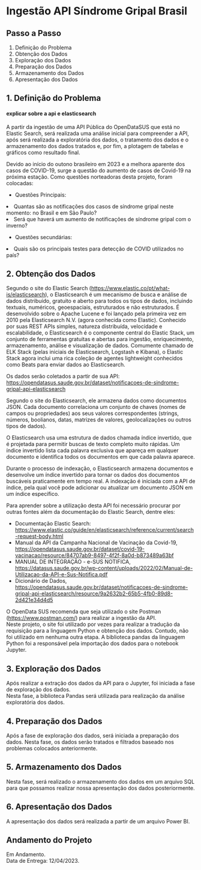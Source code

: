 # Ingestão API Síndrome Gripal Brasil


## Passo a Passo
1. Definição do Problema<br>
2. Obtenção dos Dados<br>
3. Exploração dos Dados<br>
4. Preparação dos Dados<br>
5. Armazenamento dos Dados<br>
6. Apresentação dos Dados<br>


## 1. Definição do Problema
#### explicar sobre a api e elasticsearch
A partir da ingestão de uma API Pública do OpenDataSUS que está no Elastic Search, será realizada uma análise inicial para compreender a API, após será realizada a exploratória dos dados, o tratamento dos dados e o armazenamento dos dados tratados e, por fim, a plotagem de tabelas e gráficos como resultado final.<br>


Devido ao início do outono brasileiro em 2023 e a melhora aparente dos casos de COVID-19, surge a questão do aumento de casos de Covid-19 na próxima estação. Como questões norteadoras desta projeto, foram colocadas:<br>
* Questões Principais:<br>
<li> Quantas são as notificações dos casos de síndrome gripal neste momento: no Brasil e em São Paulo?</li>
<li> Será que haverá um aumento de notificações de síndrome gripal com o inverno? </li>

* Questões secundárias:<br>
<li> Quais são os principais testes para detecção de COVID utilizados no país?</li>

## 2. Obtenção dos Dados
Segundo o site do Elastic Search (https://www.elastic.co/pt/what-is/elasticsearch), o Elasticsearch é um mecanismo de busca e análise de dados distribuído, gratuito e aberto para todos os tipos de dados, incluindo textuais, numéricos, geoespaciais, estruturados e não estruturados. É desenvolvido sobre o Apache Lucene e foi lançado pela primeira vez em 2010 pela Elasticsearch N.V. (agora conhecida como Elastic). Conhecido por suas REST APIs simples, natureza distribuída, velocidade e escalabilidade, o Elasticsearch é o componente central do Elastic Stack, um conjunto de ferramentas gratuitas e abertas para ingestão, enriquecimento, armazenamento, análise e visualização de dados. Comumente chamado de ELK Stack (pelas iniciais de Elasticsearch, Logstash e Kibana), o Elastic Stack agora inclui uma rica coleção de agentes lightweight conhecidos como Beats para enviar dados ao Elasticsearch.<br>

Os dados serão coletados a partir de sua API: https://opendatasus.saude.gov.br/dataset/notificacoes-de-sindrome-gripal-api-elasticsearch<br>

Segundo o site do Elasticsearch, ele armazena dados como documentos JSON. Cada documento correlaciona um conjunto de chaves (nomes de campos ou propriedades) aos seus valores correspondentes (strings, números, boolianos, datas, matrizes de valores, geolocalizações ou outros tipos de dados).<br>

O Elasticsearch usa uma estrutura de dados chamada índice invertido, que é projetada para permitir buscas de texto completo muito rápidas. Um índice invertido lista cada palavra exclusiva que apareça em qualquer documento e identifica todos os documentos em que cada palavra aparece.<br>

Durante o processo de indexação, o Elasticsearch armazena documentos e desenvolve um índice invertido para tornar os dados dos documentos buscáveis praticamente em tempo real. A indexação é iniciada com a API de índice, pela qual você pode adicionar ou atualizar um documento JSON em um índice específico.<br>

Para aprender sobre a utilização desta API foi necessário procurar por outras fontes além da documentação do Elastic Search, dentre eles:
* Documentação Elastic Search: https://www.elastic.co/guide/en/elasticsearch/reference/current/search-request-body.html
* Manual da API da Campanha Nacional de Vacinação da Covid-19, https://opendatasus.saude.gov.br/dataset/covid-19-vacinacao/resource/84707ab9-8497-4f2f-8a0d-b873489a63bf
* MANUAL DE INTEGRAÇÃO - e-SUS NOTIFICA, https://datasus.saude.gov.br/wp-content/uploads/2022/02/Manual-de-Utilizacao-da-API-e-Sus-Notifica.pdf
* Dicionário de Dados, https://opendatasus.saude.gov.br/dataset/notificacoes-de-sindrome-gripal-api-elasticsearch/resource/9a2632b2-65b5-4fb0-89d8-2d421e34d4d5

O OpenData SUS recomenda que seja utilizado o site Postman (https://www.postman.com/) para realizar a ingestão da API.<br>
Neste projeto, o site foi utilizado por vezes para realizar a tradução da requisição para a linguagem Python e obtenção dos dados. Contudo, não foi utilizado em nenhuma outra etapa. A biblioteca pandas da linguagem Python foi a responsável pela importação dos dados para o notebook Jupyter.<br>



## 3. Exploração dos Dados
Após realizar a extração dos dados da API para o Jupyter, foi iniciada a fase de exploração dos dados.<br>
Nesta fase, a biblioteca Pandas será utilizada para realização da análise exploratória dos dados. <br>

## 4. Preparação dos Dados
Após a fase de exploração dos dados, será iniciada a preparação dos dados. Nesta fase, os dados serão tratados e filtrados baseado nos problemas colocados anteriormente. <br>

## 5. Armazenamento dos Dados
Nesta fase, será realizado o armazenamento dos dados em um arquivo SQL para que possamos realizar nossa apresentação dos dados posteriormente.<br>

## 6. Apresentação dos Dados
A apresentação dos dados será realizada a partir de um arquivo Power BI.<br>

## Andamento do Projeto
Em Andamento.<br>
Data de Entrega: 12/04/2023.
